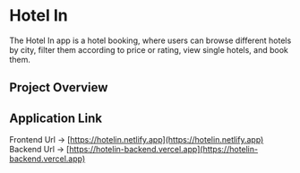 # Hotel In
The Hotel In app is a hotel booking, where users can browse different hotels by city, filter them according to price or rating, view single hotels, and book them.

## Project Overview

## Application Link

Frontend Url -> [https://hotelin.netlify.app](https://hotelin.netlify.app)<br>
Backend Url -> [https://hotelin-backend.vercel.app](https://hotelin-backend.vercel.app)<br>